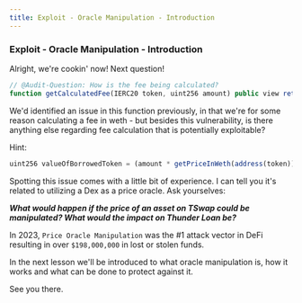 ```yaml
---
title: Exploit - Oracle Manipulation - Introduction
---
```


### Exploit - Oracle Manipulation - Introduction

Alright, we're cookin' now! Next question!

```js
// @Audit-Question: How is the fee being calculated?
function getCalculatedFee(IERC20 token, uint256 amount) public view returns (uint256 fee) {...}
```

We'd identified an issue in this function previously, in that we're for some reason calculating a fee in weth - but besides this vulnerability, is there anything else regarding fee calculation that is potentially exploitable?

Hint:

```js
uint256 valueOfBorrowedToken = (amount * getPriceInWeth(address(token))) / s_feePrecision;
```

Spotting this issue comes with a little bit of experience. I can tell you it's related to utilizing a Dex as a price oracle. Ask yourselves:

**_What would happen if the price of an asset on TSwap could be manipulated? What would the impact on Thunder Loan be?_**

In 2023, `Price Oracle Manipulation` was the #1 attack vector in DeFi resulting in over `$198,000,000` in lost or stolen funds.

In the next lesson we'll be introduced to what oracle manipulation is, how it works and what can be done to protect against it.

See you there.
